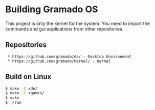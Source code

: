 # Building Gramado OS

This project is only the kernel for the system. You need to 
import the commands and gui applications from other repositories.

## Repositories

```
 * https://github.com/gramado/de/ - Desktop Environment
 * https://github.com/gramado/kernel/ - Kernel
```

## Build on Linux

```bash
$ make -C xde/
$ make -C xgames/
$ make
$ ./run
```


